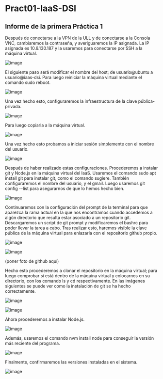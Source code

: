 
# Pract01-IaaS-DSI
## Informe de la primera Práctica 1
Después de conectarse a la VPN de la ULL y de conectarse a la Consola VNC, cambiaremos la contraseña, y averiguaremos la IP asignada. La IP asignada es 10.6.130.187 y la usaremos para conectarse por SSH a la máquina virtual.

![image](https://github.com/user-attachments/assets/c13c20cf-4a87-49bb-9a50-5f3368be248d)


El siguiente paso será modificar el nombre del host; de usuario@ubuntu a usuario@iaas-dsi. Para luego reiniciar la máquina virtual mediante el comando sudo reboot.

![image](https://github.com/user-attachments/assets/8af8505e-956b-488b-9bbd-8c2e049b3e13)

Una vez hecho esto, configuraremos la infraestructura de la clave pública-privada.

![image](https://github.com/user-attachments/assets/b92b539e-98d0-4b1c-89f3-cdb4e6185e40)

Para luego copiarla a la máquina virtual.

![image](https://github.com/user-attachments/assets/b7f6c76f-d1d1-44fe-8f56-b04ea517c354)

Una vez hecho esto probamos a iniciar sesión simplemente con el nombre del usuario.

![image](https://github.com/user-attachments/assets/91bd30ba-4595-4173-8f54-ee914da0f4c1)

Después de haber realizado estas configuraciones. Procederemos a instalar git y Node.js en la máquina virtual del IaaS. Usaremos el comando sudo apt install git para instalar git, como el comando sugiere. También configuraremos el nombre del usuario, y el gmail. Luego usaremos git config --list para asegurarnos de que lo hemos hecho bien.

![image](https://github.com/user-attachments/assets/6675deb1-c67c-44d8-af38-2bfe0bd50d15)

Continuaremos con la configuración del prompt de la terminal para que aparezca la rama actual en la que nos encontramos cuando accedemos a algún directorio que resulta estar asociado a un repositorio git. Descargaremos un script de git prompt y modificaremos el bashrc para poder llevar la tarea a cabo. Tras realizar esto, haremos visible la clave pública de la máquina virtual para enlazarla con el repositorio github propio.


![image](https://github.com/user-attachments/assets/dc295f21-d425-4781-93e8-87bb981ff4b6)

![image](https://github.com/user-attachments/assets/45bbe74d-7b07-48db-8eda-41afeaf9fea6)

(poner foto de github aquí)

Hecho esto procederemos a clonar el repositorio en la máquina virtual; para luego comprobar si está dentro de la máquina virtual y colocarnos en su directorio, con los comando ls y cd respectivamente. En las imágenes siguientes se puede ver como la instalación de git se ha hecho correctamente.

![image](https://github.com/user-attachments/assets/dcdb6435-1721-4f40-9c67-ab571654d7b8)

![image](https://github.com/user-attachments/assets/af6d483f-4a8c-4852-8d62-2e69b52ba8a6)


Ahora procederemos a instalar Node.js.

![image](https://github.com/user-attachments/assets/d03b7f27-579a-4a05-b630-67b601ed94bd)


Además, usaremos el comando nvm install node para conseguir la versión más reciente del programa.

![image](https://github.com/user-attachments/assets/77a93b47-eabc-4577-9068-a507737b3a84)


Finalmente, confirmaremos las versiones instaladas en el sistema. 

![image](https://github.com/user-attachments/assets/82e88031-becf-4856-baae-e968c382d33d)

